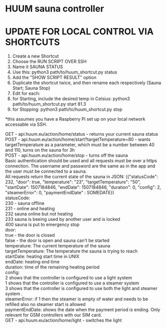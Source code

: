 # HUUM sauna controller

# UPDATE FOR LOCAL CONTROL VIA SHORTCUTS
1. Create a new Shortcut
2. Choose the RUN SCRIPT OVER SSH
3. Name it SAUNA STATUS
4. Use this:  python3 path/to/huum_shortcut.py status
5. Add the "SHOW SCRIPT RESULT" option
6. Duplicate the shortcut twice, and then rename each respectively (Sauna Start; Sauna Stop)
7. Edit for each:
8. for Starting, include the desired temp in Celsius:  python3 path/to/huum_shortcut.py start 81.3
9. for Stopping:  python3 path/to/huum_shortcut.py stop

*this assumes you have a Raspberry Pi set up on your local network accessable via SSH.

GET - api.huum.eu/action/home/status - returns your current sauna status</br>
POST - api.huum.eu/action/home/start?targetTemperature=80 - wants targetTemperature as a parameter, which must be a number between 40 and 110, turns on the sauna for 3h</br>
POST - api.huum.eu/action/home/stop - turns off the sauna</br>
Basic authentication should be used and all requests must be over a https connection. The username and password are the same as in the app and the user must be connected to a sauna.</br>
All requests return the current state of the sauna in JSON: ({"statusCode": 232, "door": true, "temperature": "23", "targetTemperature": "50", "startDate": 1507184846, "endDate": 1507184846, "duration": 0, "config": 2, "steamerError": 0, "paymentEndDate" : SOMEDATE})</br>
statusCode:</br>
  230 - sauna offline</br>
  231 - online and heating</br>
  232 sauna online but not heating</br>
  233 sauna is beeing used by another user and is locked</br>
  400 sauna is put to emergency stop</br>
door: </br>
  true - the door is closed</br>
  false - the door is open and sauna can't be started</br>
temperature: The current temperature of the sauna</br>
targetTemperature: The temperature the sauna is trying to reach</br>
startDate: heating start time in UNIX</br>
endDate: heating end time</br>
duration: time of the remaining heating period</br>
config: </br>
  2 shows that the controller is configured to use a light system</br>
  1 shows that the controller is configured to use a steamer system</br>
  3 shows that the controller is configured to use both the light and steamer system .</br>
steamerError: if 1 then the steamer is empty of water and needs to be refilled also no steamer start is allowed</br>
paymentEndDate: shows the date when the payment period is ending. Only relevant for GSM controllers with our SIM card.</br>
GET - api.huum.eu/action/home/light - switches the light
